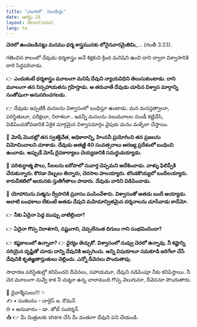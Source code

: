 ```yaml
---
title: "ఎడారిలో  సెలయేర్లు"
date: ఆగస్టు 25
layout: devotional
lang: te
---
```



**చెరలో ఉంచబడినట్టు మనము ధర్మ శాస్త్రమునకు లోనైనవారమైతిమి**_... (గలతీ 3:23). 

గతించిన కాలంలో దేవుడు ధర్మశాస్త్రం అనే శిక్షకుని క్రింద మనిషిని ఉంచి దాని ద్వారా విశ్వాసానికి దారి సిద్ధపరిచాడు. 

👉 **ఎందుకంటే ధర్మశాస్త్రం మూలంగా మనిషి దేవుని న్యాయవిధిని తెలుసుకుంటాడు. దాని మూలంగా తన నిస్సహాయతను గ్రహిస్తాడు. ఆ తరువాతే దేవుడు చూపిన విశ్వాస మార్గాన్ని సంతోషంగా అనుసరించగలడు.**

👉 దేవుడు ఇప్పటికీ మనలను విశ్వాసంలో బంధిస్తూ ఉంటాడు. మన మనస్తత్వాలూ, పరిస్థితులూ, పరీక్షలూ, నిరాశలూ.. ఇవన్నీ మనలను నలుమూలల నుండీ కట్టివేసి, విడిపించుకోవడానికి ఏకైక మార్గమైన విశ్వాసమార్గం వైపుకు మనం మళ్ళేలా చేస్తాయి. 

🔺 **మోషే మొదట్లో తన స్వశక్తిచేత, అధికారాన్ని, హింసనీ ప్రయోగించి తన ప్రజలను విమోచించాలని చూశాడు. దేవుడు అతణ్ణి 40 సంవత్సరాలు అరణ్య ప్రదేశంలో బంధించి ఉంచాడు. అప్పుడే మోషే దైవకార్యాలు చెయ్యడానికి సమర్థుడయ్యాడు.**

🔺 **పరిశుద్ధాత్మ పౌలు, సీలలను ఐరోపాలో సువార్త చెప్పమని ఆదేశించాడు. వాళ్ళు ఫిలిప్పీకి చేరుకున్నారు. కొరడా దెబ్బలు తిన్నారు, చెరసాల పాలయ్యారు. బొండకొయ్యలో బందీలయ్యారు. కారుచీకటిలో ఆయనకు స్తుతిగీతాలు పాడారు. దేవుడు వారిని విడిపించాడు.**

🔺 **యోహానును పత్మసు ద్వీపానికి ప్రవాసం పంపించేశారు. విశ్వాసంతో అతడు బందీ అయ్యాడు. అలాటి బంధకాలు లేకుంటే అతడు దేవుని మహిమాన్వితమైన దర్శనాలను చూసేవాడు కాదేమో.**

👉 **నీకు ఏదైనా పెద్ద ముప్పు వాటిల్లిందా?**

👉 **ఏదైనా గొప్ప నిరాశగాని, నష్టంగాని, చెప్పలేనంత దిగులు గాని సంభవించిందా?**

👉 **కష్టకాలంలో ఉన్నావా?**
👉 **ధైర్యం తెచ్చుకో. విశ్వాసంలో నువ్వు చెరలో ఉన్నావు. నీ కష్టాన్ని సరియైన దృష్టితో చూడు దాన్ని దేవునికి అప్పగించు. అన్ని విషయాలూ సమకూడి జరిగేలా చేసే దేవునికి కృతజ్ఞతాస్తుతులు చెల్లించు. ఎన్నో దీవెనలు పొందుతావు.**

 సాధారణ పరిస్థితుల్లో కనిపించని దీవెనలు, సహాయమూ, దేవుని నడిపింపూ నీకు కనిపిస్తాయి. నీ చెర మూలంగా నువ్వే కాక నీ చుట్టూ ఉన్న చాలామంది గొప్ప వెలుగునూ, దీవెననూ పొందుతారు.

<div class="blessing">🙏 <span class="bless-text">దైవాశ్శీసులు!!!</span> ✨</div>

<div class="credit">✍️ <span class="credit-text">▪ సంకలనం - చార్లెస్ ఇ. కౌమన్</span></div>
<div class="credit">🌐 <span class="credit-text">▪ అనువాదం - డా. జోబ్ సుదర్శన్</span></div>


<div class="share">📤 👉 <span class="share-text">మీ మిత్రులకు share చేసి మీ వంతుగా దేవుని పని చేయండి.</span></div>
